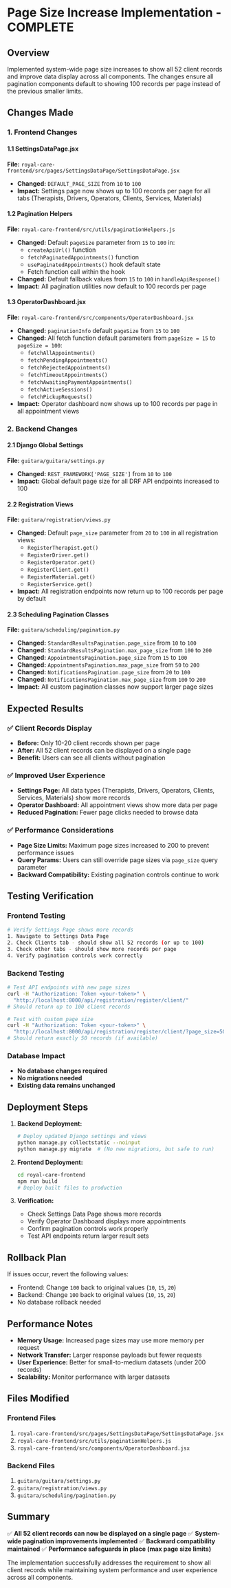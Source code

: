 # Page Size Increase Implementation - COMPLETE

## Overview

Implemented system-wide page size increases to show all 52 client records and improve data display across all components. The changes ensure all pagination components default to showing 100 records per page instead of the previous smaller limits.

## Changes Made

### 1. Frontend Changes

#### 1.1 SettingsDataPage.jsx

**File:** `royal-care-frontend/src/pages/SettingsDataPage/SettingsDataPage.jsx`

- **Changed:** `DEFAULT_PAGE_SIZE` from `10` to `100`
- **Impact:** Settings page now shows up to 100 records per page for all tabs (Therapists, Drivers, Operators, Clients, Services, Materials)

#### 1.2 Pagination Helpers

**File:** `royal-care-frontend/src/utils/paginationHelpers.js`

- **Changed:** Default `pageSize` parameter from `15` to `100` in:
  - `createApiUrl()` function
  - `fetchPaginatedAppointments()` function
  - `usePaginatedAppointments()` hook default state
  - Fetch function call within the hook
- **Changed:** Default fallback values from `15` to `100` in `handleApiResponse()`
- **Impact:** All pagination utilities now default to 100 records per page

#### 1.3 OperatorDashboard.jsx

**File:** `royal-care-frontend/src/components/OperatorDashboard.jsx`

- **Changed:** `paginationInfo` default `pageSize` from `15` to `100`
- **Changed:** All fetch function default parameters from `pageSize = 15` to `pageSize = 100`:
  - `fetchAllAppointments()`
  - `fetchPendingAppointments()`
  - `fetchRejectedAppointments()`
  - `fetchTimeoutAppointments()`
  - `fetchAwaitingPaymentAppointments()`
  - `fetchActiveSessions()`
  - `fetchPickupRequests()`
- **Impact:** Operator dashboard now shows up to 100 records per page in all appointment views

### 2. Backend Changes

#### 2.1 Django Global Settings

**File:** `guitara/guitara/settings.py`

- **Changed:** `REST_FRAMEWORK['PAGE_SIZE']` from `10` to `100`
- **Impact:** Global default page size for all DRF API endpoints increased to 100

#### 2.2 Registration Views

**File:** `guitara/registration/views.py`

- **Changed:** Default `page_size` parameter from `20` to `100` in all registration views:
  - `RegisterTherapist.get()`
  - `RegisterDriver.get()`
  - `RegisterOperator.get()`
  - `RegisterClient.get()`
  - `RegisterMaterial.get()`
  - `RegisterService.get()`
- **Impact:** All registration endpoints now return up to 100 records per page by default

#### 2.3 Scheduling Pagination Classes

**File:** `guitara/scheduling/pagination.py`

- **Changed:** `StandardResultsPagination.page_size` from `10` to `100`
- **Changed:** `StandardResultsPagination.max_page_size` from `100` to `200`
- **Changed:** `AppointmentsPagination.page_size` from `15` to `100`
- **Changed:** `AppointmentsPagination.max_page_size` from `50` to `200`
- **Changed:** `NotificationsPagination.page_size` from `20` to `100`
- **Changed:** `NotificationsPagination.max_page_size` from `100` to `200`
- **Impact:** All custom pagination classes now support larger page sizes

## Expected Results

### ✅ Client Records Display

- **Before:** Only 10-20 client records shown per page
- **After:** All 52 client records can be displayed on a single page
- **Benefit:** Users can see all clients without pagination

### ✅ Improved User Experience

- **Settings Page:** All data types (Therapists, Drivers, Operators, Clients, Services, Materials) show more records
- **Operator Dashboard:** All appointment views show more data per page
- **Reduced Pagination:** Fewer page clicks needed to browse data

### ✅ Performance Considerations

- **Page Size Limits:** Maximum page sizes increased to 200 to prevent performance issues
- **Query Params:** Users can still override page sizes via `page_size` query parameter
- **Backward Compatibility:** Existing pagination controls continue to work

## Testing Verification

### Frontend Testing

```bash
# Verify Settings Page shows more records
1. Navigate to Settings Data Page
2. Check Clients tab - should show all 52 records (or up to 100)
3. Check other tabs - should show more records per page
4. Verify pagination controls work correctly
```

### Backend Testing

```bash
# Test API endpoints with new page sizes
curl -H "Authorization: Token <your-token>" \
  "http://localhost:8000/api/registration/register/client/"
# Should return up to 100 client records

# Test with custom page size
curl -H "Authorization: Token <your-token>" \
  "http://localhost:8000/api/registration/register/client/?page_size=50"
# Should return exactly 50 records (if available)
```

### Database Impact

- **No database changes required**
- **No migrations needed**
- **Existing data remains unchanged**

## Deployment Steps

1. **Backend Deployment:**

   ```bash
   # Deploy updated Django settings and views
   python manage.py collectstatic --noinput
   python manage.py migrate  # (No new migrations, but safe to run)
   ```

2. **Frontend Deployment:**

   ```bash
   cd royal-care-frontend
   npm run build
   # Deploy built files to production
   ```

3. **Verification:**
   - Check Settings Data Page shows more records
   - Verify Operator Dashboard displays more appointments
   - Confirm pagination controls work properly
   - Test API endpoints return larger result sets

## Rollback Plan

If issues occur, revert the following values:

- Frontend: Change `100` back to original values (`10`, `15`, `20`)
- Backend: Change `100` back to original values (`10`, `15`, `20`)
- No database rollback needed

## Performance Notes

- **Memory Usage:** Increased page sizes may use more memory per request
- **Network Transfer:** Larger response payloads but fewer requests
- **User Experience:** Better for small-to-medium datasets (under 200 records)
- **Scalability:** Monitor performance with larger datasets

## Files Modified

### Frontend Files

1. `royal-care-frontend/src/pages/SettingsDataPage/SettingsDataPage.jsx`
2. `royal-care-frontend/src/utils/paginationHelpers.js`
3. `royal-care-frontend/src/components/OperatorDashboard.jsx`

### Backend Files

1. `guitara/guitara/settings.py`
2. `guitara/registration/views.py`
3. `guitara/scheduling/pagination.py`

## Summary

✅ **All 52 client records can now be displayed on a single page**
✅ **System-wide pagination improvements implemented**
✅ **Backward compatibility maintained**
✅ **Performance safeguards in place (max page size limits)**

The implementation successfully addresses the requirement to show all client records while maintaining system performance and user experience across all components.
